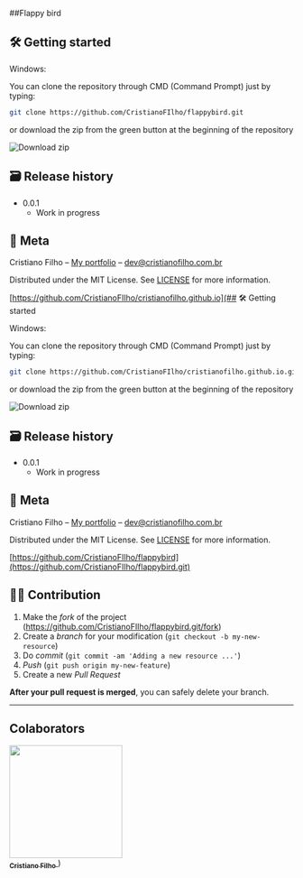 ##Flappy bird

## 🛠 Getting started

Windows:

You can clone the repository through CMD (Command Prompt) just by typing:

```sh
git clone https://github.com/CristianoFIlho/flappybird.git
```

or download the zip from the green button at the beginning of the repository

<img src="https://i.ibb.co/9wV77fM/2021-03-24-23-33-11-github-com-678c7637ce45.png" alt="Download zip" border="0">





## 🗃 Release history

- 0.0.1
  - Work in progress

## 📝 Meta

Cristiano Filho – [My portfolio](https://cristianofilho.com.br) – dev@cristianofilho.com.br

Distributed under the MIT License. See [LICENSE](LICENSE) for more information.

[https://github.com/CristianoFIlho/cristianofilho.github.io](## 🛠 Getting started

Windows:

You can clone the repository through CMD (Command Prompt) just by typing:

```sh
git clone https://github.com/CristianoFIlho/cristianofilho.github.io.git
```

or download the zip from the green button at the beginning of the repository

<img src="https://i.ibb.co/9wV77fM/2021-03-24-23-33-11-github-com-678c7637ce45.png" alt="Download zip" border="0">





## 🗃 Release history

- 0.0.1
  - Work in progress

## 📝 Meta

Cristiano Filho – [My portfolio](https://cristianofilho.com.br) – dev@cristianofilho.com.br

Distributed under the MIT License. See [LICENSE](LICENSE) for more information.

[https://github.com/CristianoFIlho/flappybird](https://github.com/CristianoFIlho/flappybird.git)

## 🧙‍♂️ Contribution

1. Make the _fork_ of the project (<https://github.com/CristianoFIlho/flappybird.git/fork>)
2. Create a _branch_ for your modification (`git checkout -b my-new-resource`)
3. Do _commit_ (`git commit -am 'Adding a new resource ...'`)
4. _Push_ (`git push origin my-new-feature`)
5. Create a new _Pull Request_

**After your pull request is merged**, you can safely delete your branch.

---

## Colaborators
	

[ <img src="https://avatars.githubusercontent.com/u/54041918?s=400&u=9691b69b1b7c46137971d4b2775228007fff85a9&v=4" width="200px; "/><br><sub><b>Cristiano Filho</b></sub> ](https://github.com/CristianoFilho) 
)


